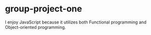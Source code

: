 # group-project-one
I enjoy JavaScript because it utilizes both Functional programming and Object-oriented programming.